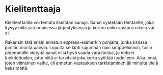# Kielitenttaaja
Kielitenttarilla voi tentata itseltään sanoja. Sanat syötetään tenttarille, joka kysyy niitä satunnaisessa järjestyksessä ja kertoo onko vastaus oikein vai ei. 

Rakensin tätä ensin annetun express-esimerkin pohjalta, jonka kanssa jumitin monta päivää. Lopulta se lähti sujumaan näin simppelimmin, tosin pidemmälle vietynä sanat olisi hyvä saada varastoitua, ja miksei luokiteltuakin, jotta niitä ei tarvitsisi joka kerta syöttää uudelleen. Aika lensi, joten viimeinen vaihe, eli annetun vastauksen tarkistaminen jäi minulta vielä keksimättä.
